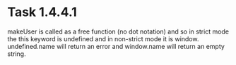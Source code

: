# Task 1.4.4.1

makeUser is called as a free function (no dot notation) and so in strict mode
the this keyword is undefined and in non-strict mode it is window. 
undefined.name will return an error and window.name will return an empty string.

